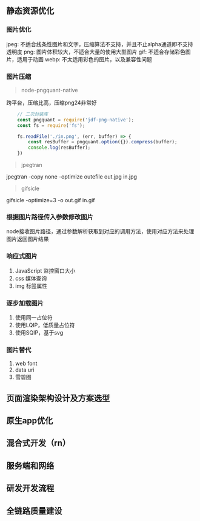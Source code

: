 ## 静态资源优化

### 图片优化

jpeg: 不适合线条性图片和文字，压缩算法不支持，并且不止alpha通道即不支持透明度
png: 图片体积较大，不适合大量的使用大型图片
gif: 不适合存储彩色图片，适用于动画
webp: 不太适用彩色的图片，以及兼容性问题

### 图片压缩

> node-pngquant-native

跨平台，压缩比高，压缩png24非常好

``` javascript
    // 二次封装库
    const pngquant = require('jdf-png-native');
    const fs = require('fs');

    fs.readFile('./in.png', (err, buffer) => {
        const resBuffer = pngquant.option({}).compress(buffer);
        console.log(resBuffer);
    })

```

> jpegtran

jpegtran -copy none -optimize outefile out.jpg in.jpg

> gifsicle

gifsicle -optimize=3 -o out.gif in.gif

### 根据图片路径传入参数修改图片

node接收图片路径，通过参数解析获取到对应的调用方法，使用对应方法来处理图片返回图片结果

### 响应式图片

1. JavaScript 监控窗口大小
2. css 媒体查询
3. img 标签属性

### 逐步加载图片

1. 使用同一占位符
2. 使用LQIP，低质量占位符
3. 使用SQIP，基于svg

### 图片替代

1. web font
2. data uri
3. 雪碧图

## 页面渲染架构设计及方案选型

## 原生app优化

## 混合式开发（rn）

## 服务端和网络

## 研发开发流程

## 全链路质量建设